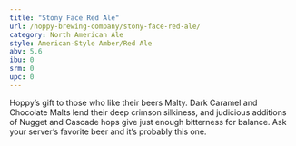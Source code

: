 ```yaml
---
title: "Stony Face Red Ale"
url: /hoppy-brewing-company/stony-face-red-ale/
category: North American Ale
style: American-Style Amber/Red Ale
abv: 5.6
ibu: 0
srm: 0
upc: 0
---
```

Hoppy’s gift to those who like their beers Malty. Dark Caramel and Chocolate Malts lend their deep crimson silkiness, and judicious additions of Nugget and Cascade hops give just enough bitterness for balance. Ask your server’s favorite beer and it’s probably this one.
